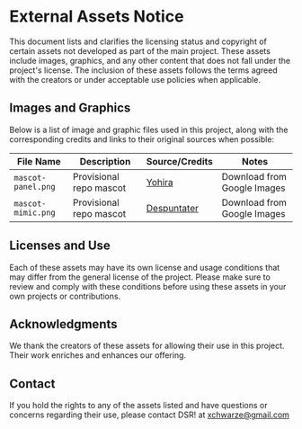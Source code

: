 # External Assets Notice

This document lists and clarifies the licensing status and copyright of certain assets not developed as part of the main project. These assets include images, graphics, and any other content that does not fall under the project's license. The inclusion of these assets follows the terms agreed with the creators or under acceptable use policies when applicable.

## Images and Graphics

Below is a list of image and graphic files used in this project, along with the corresponding credits and links to their original sources when possible:

| File Name | Description | Source/Credits | Notes |
|-----------|-------------|----------------|-------|
| `mascot-panel.png` | Provisional repo mascot | [Yohira](https://twitter.com/yohira_works) | Download from Google Images |
| `mascot-mimic.png` | Provisional repo mascot | [Despuntater](https://twitter.com/despuntater) | Download from Google Images |

## Licenses and Use

Each of these assets may have its own license and usage conditions that may differ from the general license of the project. Please make sure to review and comply with these conditions before using these assets in your own projects or contributions.

## Acknowledgments

We thank the creators of these assets for allowing their use in this project. Their work enriches and enhances our offering.

## Contact

If you hold the rights to any of the assets listed and have questions or concerns regarding their use, please contact DSR! at xchwarze@gmail.com
